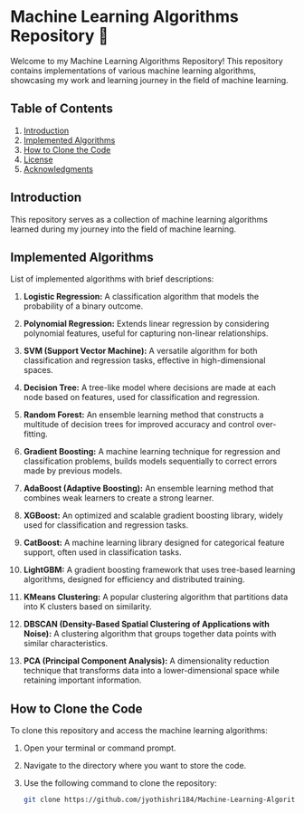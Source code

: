 # Machine Learning Algorithms Repository 🤖

Welcome to my Machine Learning Algorithms Repository! This repository contains implementations of various machine learning algorithms, showcasing my work and learning journey in the field of machine learning.

## Table of Contents

1. [Introduction](#introduction)
2. [Implemented Algorithms](#implemented-algorithms)
3. [How to Clone the Code](#how-to-clone-the-code)
4. [License](#license)
5. [Acknowledgments](#acknowledgments)

## Introduction

This repository serves as a collection of machine learning algorithms learned during my journey into the field of machine learning.

## Implemented Algorithms

List of implemented algorithms with brief descriptions:

1. **Logistic Regression:** A classification algorithm that models the probability of a binary outcome.

2. **Polynomial Regression:** Extends linear regression by considering polynomial features, useful for capturing non-linear relationships.

3. **SVM (Support Vector Machine):** A versatile algorithm for both classification and regression tasks, effective in high-dimensional spaces.

4. **Decision Tree:** A tree-like model where decisions are made at each node based on features, used for classification and regression.

5. **Random Forest:** An ensemble learning method that constructs a multitude of decision trees for improved accuracy and control over-fitting.

6. **Gradient Boosting:** A machine learning technique for regression and classification problems, builds models sequentially to correct errors made by previous models.

7. **AdaBoost (Adaptive Boosting):** An ensemble learning method that combines weak learners to create a strong learner.

8. **XGBoost:** An optimized and scalable gradient boosting library, widely used for classification and regression tasks.

9. **CatBoost:** A machine learning library designed for categorical feature support, often used in classification tasks.

10. **LightGBM:** A gradient boosting framework that uses tree-based learning algorithms, designed for efficiency and distributed training.

11. **KMeans Clustering:** A popular clustering algorithm that partitions data into K clusters based on similarity.

12. **DBSCAN (Density-Based Spatial Clustering of Applications with Noise):** A clustering algorithm that groups together data points with similar characteristics.

13. **PCA (Principal Component Analysis):** A dimensionality reduction technique that transforms data into a lower-dimensional space while retaining important information.

## How to Clone the Code

To clone this repository and access the machine learning algorithms:

1. Open your terminal or command prompt.

2. Navigate to the directory where you want to store the code.

3. Use the following command to clone the repository:

   ```bash
   git clone https://github.com/jyothishri184/Machine-Learning-Algorithms.git

